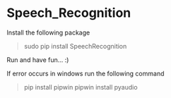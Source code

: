 # Speech_Recognition

Install the following package
> sudo pip install SpeechRecognition

Run and have fun... :)

If error occurs in windows run the following command
 >pip install pipwin 
 >pipwin install pyaudio
